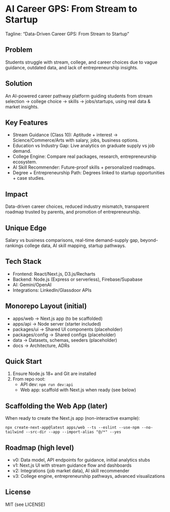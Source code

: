 # AI Career GPS: From Stream to Startup

Tagline: “Data-Driven Career GPS: From Stream to Startup”

## Problem
Students struggle with stream, college, and career choices due to vague guidance, outdated data, and lack of entrepreneurship insights.

## Solution
An AI-powered career pathway platform guiding students from stream selection → college choice → skills → jobs/startups, using real data & market insights.

## Key Features
- Stream Guidance (Class 10): Aptitude + interest → Science/Commerce/Arts with salary, jobs, business options.
- Education vs Industry Gap: Live analytics on graduate supply vs job demand.
- College Engine: Compare real packages, research, entrepreneurship ecosystem.
- AI Skill Recommender: Future-proof skills + personalized roadmaps.
- Degree + Entrepreneurship Path: Degrees linked to startup opportunities + case studies.

## Impact
Data-driven career choices, reduced industry mismatch, transparent roadmap trusted by parents, and promotion of entrepreneurship.

## Unique Edge
Salary vs business comparisons, real-time demand-supply gap, beyond-rankings college data, AI skill mapping, startup pathways.

## Tech Stack
- Frontend: React/Next.js, D3.js/Recharts
- Backend: Node.js (Express or serverless), Firebase/Supabase
- AI: Gemini/OpenAI
- Integrations: LinkedIn/Glassdoor APIs

## Monorepo Layout (initial)
- apps/web → Next.js app (to be scaffolded)
- apps/api → Node server (starter included)
- packages/ui → Shared UI components (placeholder)
- packages/config → Shared configs (placeholder)
- data → Datasets, schemas, seeders (placeholder)
- docs → Architecture, ADRs

## Quick Start
1) Ensure Node.js 18+ and Git are installed
2) From repo root:
   - API dev: `npm run dev:api`
   - Web app: scaffold with Next.js when ready (see below)

## Scaffolding the Web App (later)
When ready to create the Next.js app (non-interactive example):
```
npx create-next-app@latest apps/web --ts --eslint --use-npm --no-tailwind --src-dir --app --import-alias "@/*" --yes
```

## Roadmap (high level)
- v0: Data model, API endpoints for guidance, initial analytics stubs
- v1: Next.js UI with stream guidance flow and dashboards
- v2: Integrations (job market data), AI skill recommender
- v3: College engine, entrepreneurship pathways, advanced visualizations

## License
MIT (see LICENSE)
